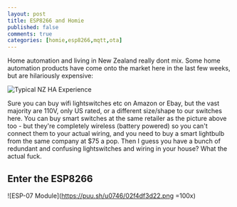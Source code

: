 ```yaml
---
layout: post
title: ESP8266 and Homie
published: false
comments: true
categories: [homie,esp8266,mqtt,ota]
---
```


Home automation and living in New Zealand really dont mix. Some home automation products have come onto the market here in the last few weeks, but are hilariously expensive:

![Typical NZ HA Experience](https://puu.sh/u05VT/6402625088.png)

Sure you can buy wifi lightswitches etc on Amazon or Ebay, but the vast majority are 110V, only US rated, or a different size/shape to our switches here. You can buy smart switches at the same retailer as the picture above too - but they're completely wireless (battery powered) so you can't connect them to your actual wiring, and you need to buy a smart lightbulb from the same company at $75 a pop. Then I guess you have a bunch of redundant and confusing lightswitches and wiring in your house? What the actual fuck.


## Enter the ESP8266

![ESP-07 Module](https://puu.sh/u0746/02f4df3d22.png =100x)

